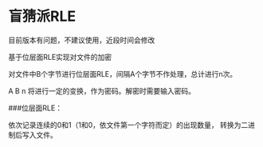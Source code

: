 # 盲猜派RLE

目前版本有问题，不建议使用，近段时间会修改

基于位层面RLE实现对文件的加密

对文件中B个字节进行位层面RLE，间隔A个字节不作处理，总计进行n次。

A B n 将进行一定的变换，作为密码。解密时需要输入密码。

###位层面RLE：

依次记录连续的0和1（1和0，依文件第一个字符而定）的出现数量， 转换为二进制后写入文件。


